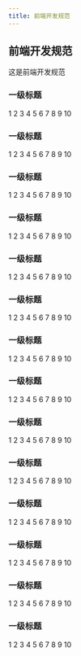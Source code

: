 ```yaml
---
title: 前端开发规范
---
```


## 前端开发规范

这是前端开发规范

### 一级标题
1
2
3
4
5
6
7
8
9
10

### 一级标题
1
2
3
4
5
6
7
8
9
10

### 一级标题
1
2
3
4
5
6
7
8
9
10

### 一级标题
1
2
3
4
5
6
7
8
9
10

### 一级标题
1
2
3
4
5
6
7
8
9
10

### 一级标题
1
2
3
4
5
6
7
8
9
10

### 一级标题
1
2
3
4
5
6
7
8
9
10

### 一级标题
1
2
3
4
5
6
7
8
9
10

### 一级标题
1
2
3
4
5
6
7
8
9
10

### 一级标题
1
2
3
4
5
6
7
8
9
10

### 一级标题
1
2
3
4
5
6
7
8
9
10

### 一级标题
1
2
3
4
5
6
7
8
9
10

### 一级标题
1
2
3
4
5
6
7
8
9
10

### 一级标题
1
2
3
4
5
6
7
8
9
10